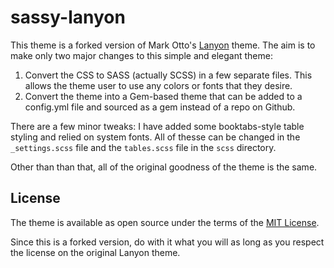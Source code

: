 # sassy-lanyon

This theme is a forked version of Mark Otto's [Lanyon](https://github.com/poole/lanyon) theme. The aim is to make only two major changes to this simple and elegant theme:

1. Convert the CSS to SASS (actually SCSS) in a few separate files. This allows the theme user to use any colors or fonts that they desire.
2. Convert the theme into a Gem-based theme that can be added to a config.yml file and sourced as a gem instead of a repo on Github.

There are a few minor tweaks: I have added some booktabs-style table styling and relied on system fonts. All of thesse can be changed in the ```_settings.scss``` file and the ```tables.scss``` file in the ```scss``` directory. 

Other than than that, all of the original goodness of the theme is the same.

## License

The theme is available as open source under the terms of the [MIT License](https://opensource.org/licenses/MIT).

Since this is a forked version, do with it what you will as long as you respect the license on the original Lanyon theme.

